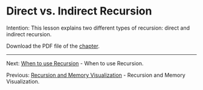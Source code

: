 # Direct vs. Indirect Recursion

Intention: This lesson explains two different types of recursion: direct and indirect recursion.

Download the PDF file of the [chapter](chapter_3.pdf).

<hr>

Next: [When to use Recursion](chapter_4.md "When to use Recursion") - When to use Recursion.

Previous: [Recursion and Memory Visualization](chapter_2.md "Recursion and Memory Visualization") - 
Recursion and Memory Visualization.